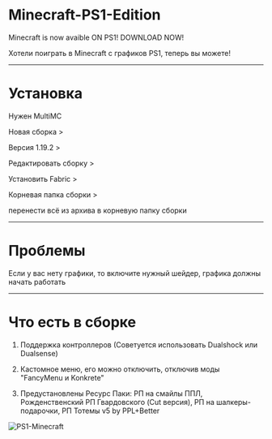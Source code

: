 # Minecraft-PS1-Edition
Minecraft is now avaible ON PS1! DOWNLOAD NOW!

Хотели поиграть в Minecraft с графиков PS1, теперь вы можете!

-----------------------------

# Установка

Нужен MultiMC

Новая сборка > 

Версия 1.19.2 > 

Редактировать сборку > 

Установить Fabric > 

Корневая папка сборки > 

перенести всё из архива в корневую папку сборки

-----------------------------

# Проблемы
Если у вас нету графики, то включите нужный шейдер, графика должны начать работать

-----------------------------

# Что есть в сборке
1. Поддержка контроллеров (Советуется использовать Dualshock или Dualsense)

2. Кастомное меню, его можно отключить, отключив моды "FancyMenu и Konkrete"

3. Предустановлены Ресурс Паки: РП на смайлы ППЛ, Рожденственский РП Гвардовского (Cut версия), РП на шалкеры-подарочки, РП Тотемы v5 by PPL+Better

![PS1-Minecraft](https://user-images.githubusercontent.com/95398007/210810874-0c5ce5dd-fc0e-4475-aa9a-f07f757d245e.png)

